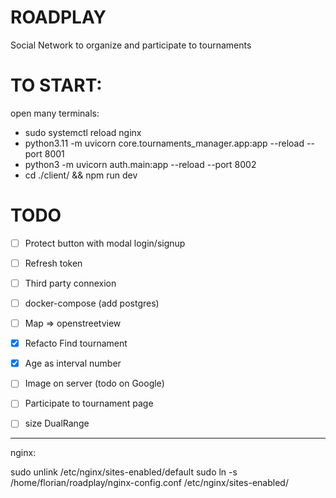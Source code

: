 # ROADPLAY

Social Network to organize and participate to tournaments



# TO START: 

open many terminals: 
-  sudo systemctl reload nginx
- python3.11 -m uvicorn core.tournaments_manager.app:app --reload --port 8001
- python3 -m uvicorn auth.main:app --reload --port 8002
- cd ./client/ && npm run dev 


# TODO 

- [ ] Protect button with modal login/signup
- [ ] Refresh token
- [ ] Third party connexion
- [ ] docker-compose (add postgres) 
- [ ] Map => openstreetview
- [x] Refacto Find tournament
- [x] Age as interval number
- [ ] Image on server (todo on Google)
- [ ] Participate to tournament page
- [ ] size DualRange





----------------------------------
nginx: 

sudo unlink /etc/nginx/sites-enabled/default
sudo ln -s /home/florian/roadplay/nginx-config.conf /etc/nginx/sites-enabled/
